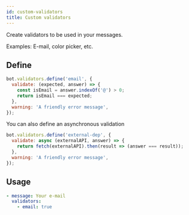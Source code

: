 ```yaml
---
id: custom-validators
title: Custom validators
---
```


Create validators to be used in your messages.

Examples: E-mail, color picker, etc.

## Define

```javascript
bot.validators.define('email', {
  validate: (expected, answer) => {
    const isEmail = answer.indexOf('@') > 0;
    return isEmail === expected;
  },
  warning: 'A friendly error message',
});
```

You can also define an asynchronous validation
```javascript
bot.validators.define('external-dep', {
  validate: async (externalAPI, answer) => {
    return fetch(externalAPI).then(result => (answer === result));
  },
  warning: 'A friendly error message',
});
```

## Usage
```yaml
- message: Your e-mail
  validators:
    - email: true
```
